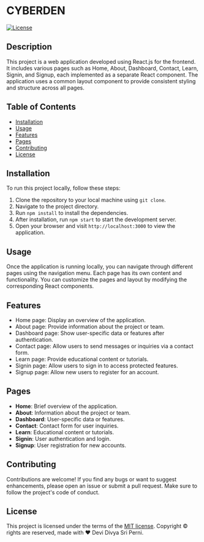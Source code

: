 # CYBERDEN

[![License](https://img.shields.io/badge/license-MIT-blue.svg)](https://opensource.org/licenses/MIT)

## Description

This project is a web application developed using React.js for the frontend. It includes various pages such as Home, About, Dashboard, Contact, Learn, Signin, and Signup, each implemented as a separate React component. The application uses a common layout component to provide consistent styling and structure across all pages.

## Table of Contents

- [Installation](#installation)
- [Usage](#usage)
- [Features](#features)
- [Pages](#pages)
- [Contributing](#contributing)
- [License](#license)

## Installation

To run this project locally, follow these steps:

1. Clone the repository to your local machine using `git clone`.
2. Navigate to the project directory.
3. Run `npm install` to install the dependencies.
4. After installation, run `npm start` to start the development server.
5. Open your browser and visit `http://localhost:3000` to view the application.

## Usage

Once the application is running locally, you can navigate through different pages using the navigation menu. Each page has its own content and functionality. You can customize the pages and layout by modifying the corresponding React components.

## Features

- Home page: Display an overview of the application.
- About page: Provide information about the project or team.
- Dashboard page: Show user-specific data or features after authentication.
- Contact page: Allow users to send messages or inquiries via a contact form.
- Learn page: Provide educational content or tutorials.
- Signin page: Allow users to sign in to access protected features.
- Signup page: Allow new users to register for an account.

## Pages

- **Home**: Brief overview of the application.
- **About**: Information about the project or team.
- **Dashboard**: User-specific data or features.
- **Contact**: Contact form for user inquiries.
- **Learn**: Educational content or tutorials.
- **Signin**: User authentication and login.
- **Signup**: User registration for new accounts.

## Contributing

Contributions are welcome! If you find any bugs or want to suggest enhancements, please open an issue or submit a pull request. Make sure to follow the project's code of conduct.

## License

This project is licensed under the terms of the [MIT license](LICENSE).
Copyright © rights are reserved, made with :heart: Devi Divya Sri Perni.
